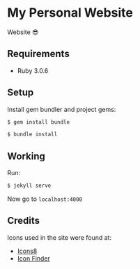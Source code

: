 # My Personal Website

Website 😎

## Requirements

- Ruby 3.0.6

## Setup

Install gem bundler and project gems:

```bash
$ gem install bundle

$ bundle install
```

## Working

Run:

```bash
$ jekyll serve
```

Now go to `localhost:4000`

## Credits

Icons used in the site were found at:

- [Icons8](https://icons8.com/)
- [Icon Finder](https://www.iconfinder.com)
